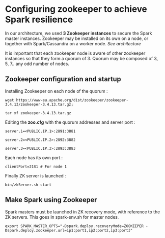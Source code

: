 # Configuring zookeeper to achieve Spark resilience

In our architecture, we used **3 Zookeeper instances** to secure the Spark master instances. Zookeeper may be installed on its own on a node, or together with Spark/Cassandra on a worker node. *See architecture*

It is important that each zookeeper node is aware of other zookeeper instances so that they form a quorum of 3. Quorum may be composed of 3, 5, 7.. any odd number of nodes.

## Zookeeper configuration and startup
Installing Zookeeper on each node of the quorum :

```wget https://www-eu.apache.org/dist/zookeeper/zookeeper-3.4.13/zookeeper-3.4.13.tar.gz;```

```tar xf zookeeper-3.4.13.tar.gz```

Editing the **zoo.cfg** with the quorum addresses and server port :

```server.1=<PUBLIC.IP.1>:2891:3881```

```server.2=<PUBLIC.IP.2>:2892:3882```

```server.3=<PUBLIC.IP.3>:2893:3883```

Each node has its own port :

```clientPort=2181 # For node 1``` 

Finally ZK server is launched :

```bin/zkServer.sh start```

## Make Spark using Zookeeper

Spark masters must be launched in ZK recovery mode, with reference to the ZK servers. This goes in spark-env.sh for master nodes.

```export SPARK_MASTER_OPTS="-Dspark.deploy.recoveryMode=ZOOKEEPER -Dspark.deploy.zookeeper.url=ip1:port1,ip2:port2,ip3:port3"```
